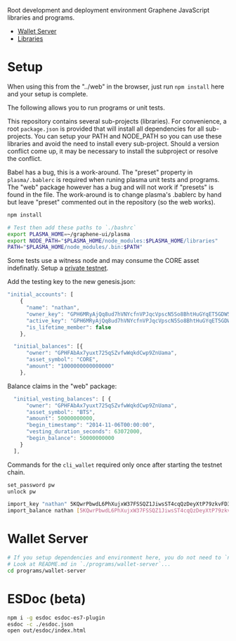 Root development and deployment environment Graphene JavaScript libraries and programs.

* [Wallet Server](./programs/wallet-server)
* [Libraries](./libraries/@graphene)

# Setup

When using this from the "../web" in the browser, just run `npm install` here and your setup is complete.

The following allows you to run programs or unit tests.

This repository contains several sub-projects (libraries).  For convenience, a root `package.json` is provided that will install all dependencies for all sub-projects.  You can setup your PATH and NODE_PATH so you can use these libraries and avoid the need to install every sub-project.  Should a version conflict come up, it may be necessary to install the subproject or resolve the conflict.

Babel has a bug, this is a work-around.  The "preset" property in `plasma/.bablerc` is required when runing plasma unit tests and programs.  The "web" package however has a bug and will not work if "presets" is found in the file.  The work-around is to change plasma's .bablerc by hand but leave "preset" commented out in the repository (so the web works).


```bash
npm install

# Test then add these paths to `./bashrc`
export PLASMA_HOME=~/graphene-ui/plasma
export NODE_PATH="$PLASMA_HOME/node_modules:$PLASMA_HOME/libraries"
PATH="$PLASMA_HOME/node_modules/.bin:$PATH"
```

Some tests use a witness node and may consume the CORE asset indefinatly.  Setup a [private testnet](https://github.com/cryptonomex/graphene/wiki/private-testnet).  


Add the testing key to the new genesis.json:
```js
"initial_accounts": [
    {
      "name": "nathan",
      "owner_key": "GPH6MRyAjQq8ud7hVNYcfnVPJqcVpscN5So8BhtHuGYqET5GDW5CV",
      "active_key": "GPH6MRyAjQq8ud7hVNYcfnVPJqcVpscN5So8BhtHuGYqET5GDW5CV",
      "is_lifetime_member": false
    },
```
```js
  "initial_balances": [{
      "owner": "GPHFAbAx7yuxt725qSZvfwWqkdCwp9ZnUama",
      "asset_symbol": "CORE",
      "amount": "1000000000000000"
    },
```
Balance claims in the "web" package:
```js
  "initial_vesting_balances": [ {
      "owner": "GPHFAbAx7yuxt725qSZvfwWqkdCwp9ZnUama",
      "asset_symbol": "BTS",
      "amount": 50000000000,
      "begin_timestamp": "2014-11-06T00:00:00",
      "vesting_duration_seconds": 63072000,
      "begin_balance": 50000000000
    }
  ],
```

Commands for the `cli_wallet` required only once after starting the testnet chain.
```bash
set_password pw
unlock pw

import_key "nathan" 5KQwrPbwdL6PhXujxW37FSSQZ1JiwsST4cqQzDeyXtP79zkvFD3
import_balance nathan [5KQwrPbwdL6PhXujxW37FSSQZ1JiwsST4cqQzDeyXtP79zkvFD3] true
```


# Wallet Server
```bash
# If you setup dependencies and environment here, you do not need to `npm install` again.
# Look at README.md in `./programs/wallet-server`...
cd programs/wallet-server
```

# ESDoc (beta)
```bash
npm i -g esdoc esdoc-es7-plugin
esdoc -c ./esdoc.json
open out/esdoc/index.html
```
